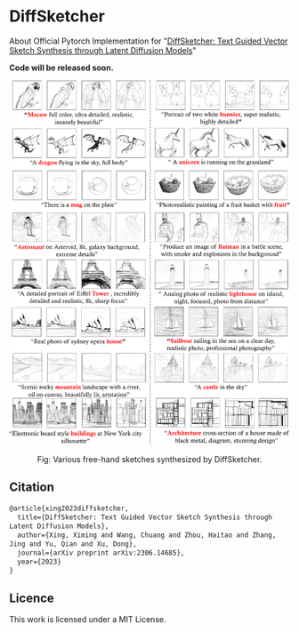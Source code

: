 # DiffSketcher

About Official Pytorch Implementation
for "[DiffSketcher: Text Guided Vector Sketch Synthesis through Latent Diffusion Models](https://arxiv.org/abs/2306.14685)"

**Code will be released soon.**

<div align="center">
<img src="results.png" width="600px">
<p>Fig: Various free-hand sketches synthesized by DiffSketcher.</p>
</div>

## Citation

```
@article{xing2023diffsketcher,
  title={DiffSketcher: Text Guided Vector Sketch Synthesis through Latent Diffusion Models},
  author={Xing, Ximing and Wang, Chuang and Zhou, Haitao and Zhang, Jing and Yu, Qian and Xu, Dong},
  journal={arXiv preprint arXiv:2306.14685},
  year={2023}
}
```

## Licence

This work is licensed under a MIT License.